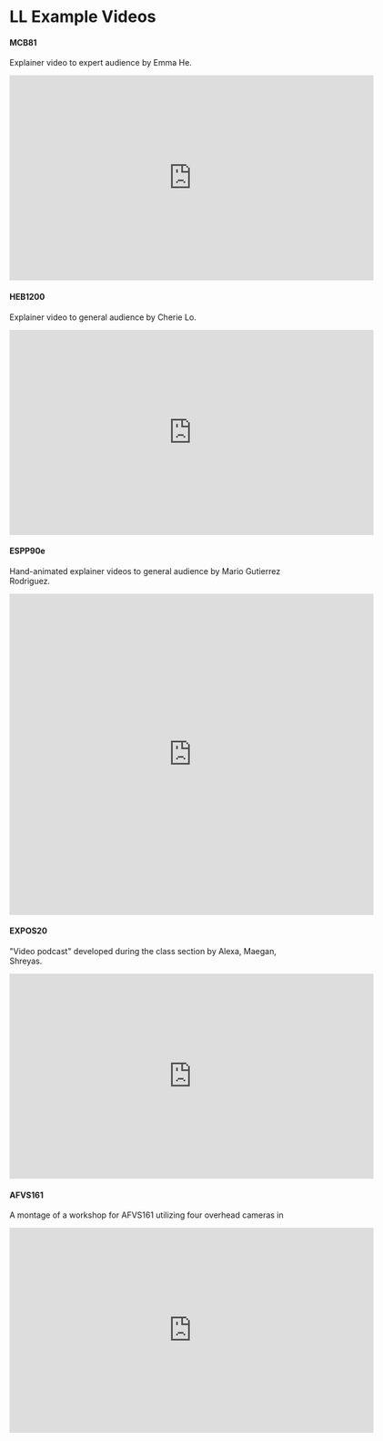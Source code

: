# LL Example Videos

#### MCB81 
Explainer video to expert audience by Emma He.
<iframe src="https://player.vimeo.com/video/225859135?title=0&byline=0&portrait=0" width="640" height="360" frameborder="0" allow="autoplay; fullscreen" allowfullscreen></iframe>

#### HEB1200
Explainer video to general audience by Cherie Lo.
<iframe width="640" height="360" src="https://www.youtube.com/embed/nImC4aQ2tf0" frameborder="0" allow="accelerometer; autoplay; encrypted-media; gyroscope; picture-in-picture" allowfullscreen></iframe>

#### ESPP90e 
Hand-animated explainer videos to general audience by Mario Gutierrez Rodriguez.
<iframe src="https://player.vimeo.com/video/338308861" width="640" height="564" frameborder="0" width="640" height="360" frameborder="0" allow="autoplay; fullscreen" allowfullscreen></iframe>

#### EXPOS20 
"Video podcast" developed during the class section by Alexa, Maegan, Shreyas.
<iframe src="https://player.vimeo.com/video/367288510?title=0&byline=0&portrait=0" width="640" height="360" frameborder="0" allow="autoplay; fullscreen" allowfullscreen></iframe>

#### AFVS161
A montage of a workshop for AFVS161 utilizing four overhead cameras in
<iframe src="https://player.vimeo.com/video/369666942?title=0&byline=0&portrait=0" width="640" height="360" frameborder="0" allow="autoplay; fullscreen" allowfullscreen></iframe>



<!--stackedit_data:
eyJoaXN0b3J5IjpbMjAxMzQxNDQ2LDE0NTM2MDE4MzQsNDU5OD
UwMzE4LDEwNzcwMzE3NDIsLTIwMzgwMTY3MTMsNTg5MTUzMTI2
LC02NDkxOTM1ODAsNTM3ODA1NDE5LC0xNTg2MDgyNTQ5LC00OD
UyNTk2MTksNjc3NDIwMzA4LC0xNTI0NjA0NDUyLDQzOTEyOTQ3
MywtNTgwMjAzMTIxXX0=
-->